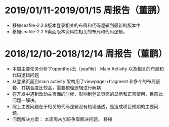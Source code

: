 
# 2019/01/11-2019/01/15  周报告（董鹏）
  - 移植seafile-2.2.9版本登录相关的布局和代码逻辑到最新的版本中
  - 移植seafile-2.2.9桌面版本资料库相关的布局和代码逻辑，


# 2018/12/10-2018/12/14  周报告（董鹏）
  - 本周主要任务分析了openthos云（seafile） Main Activity 以及相关的布局和代码逻辑问题
  - 从登录页面到main activity 架构用了viewpager+fragment 和多个的布局嵌套，其耦合度比较高，需要梳理逻辑进行解耦
  - 在开发中遇到改动主页面的时候，影响到登录页面的显示和正常使用，目前此问题一解决。
  - 综上主要问题在于相关的代码逻辑没有梳理通透，是造成项目预期的主要问题，
  - 问题解决方案： 本周周末加班争取解决问题。
移植
